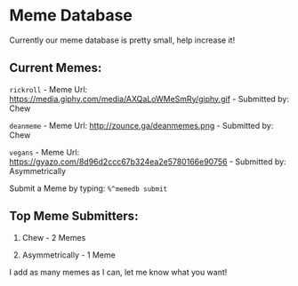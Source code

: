 # Meme Database

Currently our meme database is pretty small, help increase it!

## Current Memes:

```rickroll``` - Meme Url: https://media.giphy.com/media/AXQaLoWMeSmRy/giphy.gif - Submitted by: Chew

```deanmeme``` - Meme Url: http://zounce.ga/deanmemes.png - Submitted by: Chew

```vegans``` - Meme Url: https://gyazo.com/8d96d2ccc67b324ea2e5780166e90756 - Submitted by: Asymmetrically

Submit a Meme by typing: ```%^memedb submit```

## Top Meme Submitters:

1) Chew - 2 Memes

2) Asymmetrically - 1 Meme

I add as many memes as I can, let me know what you want!